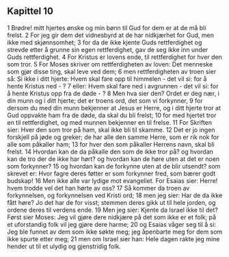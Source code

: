 ## Kapittel 10

1 Brødre! mitt hjertes ønske og min bønn til Gud for dem er at de må bli frelst.
2 For jeg gir dem det vidnesbyrd at de har nidkjærhet for Gud, men ikke med skjønnsomhet;
3 for da de ikke kjente Guds rettferdighet og strevde etter å grunne sin egen rettferdighet, gav de seg ikke inn under Guds rettferdighet.
4 For Kristus er lovens ende, til rettferdighet for hver den som tror.
5 For Moses skriver om rettferdigheten av loven: Det menneske som gjør disse ting, skal leve ved dem;
6 men rettferdigheten av troen sier så: Si ikke i ditt hjerte: Hvem skal fare opp til himmelen - det vil si: for å hente Kristus ned - ?
7 eller: Hvem skal fare ned i avgrunnen - det vil si: for å hente Kristus opp fra de døde - ?
8 Men hva sier den? Ordet er deg nær, i din munn og i ditt hjerte; det er troens ord, det som vi forkynner,
9 for dersom du med din munn bekjenner at Jesus er Herre, og i ditt hjerte tror at Gud oppvakte ham fra de døde, da skal du bli frelst;
10 for med hjertet tror en til rettferdighet, og med munnen bekjenner en til frelse.
11 For Skriften sier: Hver den som tror på ham, skal ikke bli til skamme.
12 Det er jo ingen forskjell på jøde og greker; de har alle den samme Herre, som er rik nok for alle som påkaller ham;
13 for hver den som påkaller Herrens navn, skal bli frelst.
14 Hvordan kan de da påkalle den som de ikke tror på? og hvordan kan de tro der de ikke har hørt? og hvordan kan de høre uten at det er noen som forkynner?
15 og hvordan kan de forkynne uten at de blir utsendt? som skrevet er: Hvor fagre deres føtter er som forkynner fred, som bærer godt budskap!
16 Men ikke alle var lydige mot evangeliet. For Esaias sier: Herre! hvem trodde vel det han hørte av oss?
17 Så kommer da troen av forkynnelsen, og forkynnelsen ved Kristi ord;
18 men jeg sier: Har de da ikke fått høre? Jo det har de for visst; stemmen deres gikk ut til hele jorden, og ordene deres til verdens ende.
19 Men jeg sier: Kjente da Israel ikke til det? Først sier Moses: Jeg vil gjøre dere nidkjære på det som ikke er et folk; på et uforstandig folk vil jeg gjøre dere harme;
20 og Esaias våger seg til å si: Jeg ble funnet av dem som ikke søkte meg; jeg åpenbarte meg for dem som ikke spurte etter meg;
21 men om Israel sier han: Hele dagen rakte jeg mine hender ut til et ulydig og gjenstridig folk.
